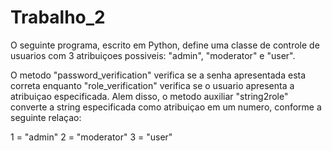 # Trabalho_2

  O seguinte programa, escrito em Python, define uma classe de controle de usuarios com 3 atribuiçoes possiveis: "admin", "moderator" e "user".

  O metodo "password_verification" verifica se a senha apresentada esta correta enquanto "role_verification" verifica se o usuario apresenta a atribuiçao especificada. Alem disso, o metodo auxiliar "string2role" converte a string especificada como atribuiçao em um numero, conforme a seguinte relaçao:

  1 = "admin"
  2 = "moderator"
  3 = "user"

  
